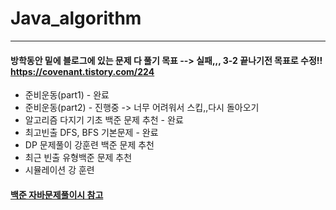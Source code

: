 # Java_algorithm

<hr>

#### 방학동안 밑에  블로그에 있는 문제 다 풀기 목표 --> 실패,,, 3-2 끝나기전 목표로 수정!!<br> https://covenant.tistory.com/224
* 준비운동(part1)  - 완료
* 준비운동(part2) - 진행중 -> 너무 어려워서 스킵,,다시 돌아오기
* 알고리즘 다지기 기초 백준 문제 추천 - 완료
* 최고빈출 DFS, BFS 기본문제 - 완료
* DP 문제풀이 강훈련 백준 문제 추천
* 최근 빈출 유형백준 문제 추천
* 시뮬레이션 강 훈련

#### [백준 자바문제풀이시 참고](https://nahwasa.com/entry/%EC%9E%90%EB%B0%94%EB%A1%9C-%EB%B0%B1%EC%A4%80-%ED%92%80-%EB%95%8C%EC%9D%98-%ED%8C%81-%EB%B0%8F-%EC%A3%BC%EC%9D%98%EC%A0%90-boj-java)

